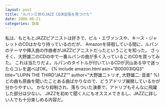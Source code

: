```yaml
---
layout: post
title: "ルパン三世のJAZZ CD決定版を見つけた"
date: 2008-06-21
categories: 音楽
---
```

私は、もともとJAZZピアニストは好きで、ビル・エヴァンスや、キース・ジャレットのCDはかなり持っているのだが、
Amazonを徘徊している間に、ルパンのテーマや挿入曲の作曲者がJAZZピアニストだったということを知った。
さっそく、大野雄二のCDの中で一番ルパンの曲が多く入っているこのCDを買ってみた。
これは当たりだよ。ルパンのタイトルが付いているCDが沢山ある中で迷ったらコレを選べばOK。
{% include amazon.html asin="B00003IQQ3" title="LUPIN THE THIRD“JAZZ”" author="大野雄二トリオ, 大野雄二: 音楽" %}
どの曲も原曲を聞いたことある曲ばかりなので、どうアドリブ展開しているかが分かりやすい。
かなり抑制され、落ちついた演奏で、アドリブもそんなに飛躍した部分は少ない。
JAZZを初めて聞く人にもオススメできるし、JAZZに詳しい人でも十分楽しめる内容だ。
